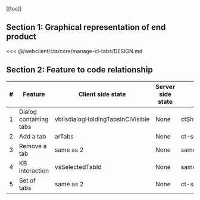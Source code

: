 [[toc]]

## Section 1: Graphical representation of end product

<<< @/webclient/cts/core/manage-cl-tabs/DESIGN.md

## Section 2: Feature to code relationship

| #   | Feature                | Client side state                 | Server side state | Component                          | Client side code                                                                                                                                                                   | Server side code |
| --- | ---------------------- | --------------------------------- | ----------------- | ---------------------------------- | ---------------------------------------------------------------------------------------------------------------------------------------------------------------------------------- | ---------------- |
| 1   | Dialog containing tabs | vblIsdialogHoldingTabsInClVisible | None              | ctShowAddAndRemoveTabsInDialog.vue | [Dialog containing tabs](https://github.com/savantcare/emr/blob/3e5abdae677e3621559b65ee9bc33544ceb103b3/webclient/cts/core/manage-cl-tabs/ctShowAddAndRemoveTabsInDialog.vue#L20) | None             |
| 2   | Add a tab              | arTabs                            | None              | ct-search-inside-add-tab-in-cl.vue | [Add a tab](https://github.com/savantcare/emr/blob/3e5abdae677e3621559b65ee9bc33544ceb103b3/webclient/cts/core/manage-cl-tabs/ct-search-inside-add-tab-in-cl.vue)                  | None             |
| 3   | Remove a tab           | same as 2                         | None              | same as 1                          | [Remove a tab](https://github.com/savantcare/emr/blob/3e5abdae677e3621559b65ee9bc33544ceb103b3/webclient/cts/core/manage-cl-tabs/ctShowAddAndRemoveTabsInDialog.vue#L188)          | None             |
| 4   | KB interaction         | vsSelectedTabId                   | None              | same as 1                          | [KB interaction](https://github.com/savantcare/emr/blob/3e5abdae677e3621559b65ee9bc33544ceb103b3/webclient/cts/core/manage-cl-tabs/ctShowAddAndRemoveTabsInDialog.vue#L121)        | None             |
| 5   | Set of tabs            | same as 2                         | None              | ct-set-of-tabs.vue                 | [Set of tabs](https://github.com/savantcare/emr/tree/master/webclient/cts/core/manage-cl-tabs/ct-set-of-tabs.vue)                                                                  | None             |
